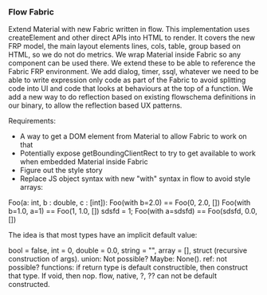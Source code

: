### Flow Fabric

Extend Material with new Fabric written in flow.
This implementation uses createElement and other direct APIs into HTML to render.
It covers the new FRP model, the main layout elements lines, cols, table, group based on HTML, so we do not do metrics.
We wrap Material inside Fabric so any component can be used there. We extend these to be able to reference the Fabric FRP environment.
We add dialog, timer, ssql, whatever we need to be able to write expression only code as part of the Fabric to avoid splitting code into UI and code that looks at behaviours at the top of a function.
We add a new way to do reflection based on existing flowschema definitions in our binary, to allow the reflection based UX patterns.

Requirements:
- A way to get a DOM element from Material to allow Fabric to work on that
- Potentially expose getBoundingClientRect to try to get available to work when embedded Material inside Fabric
- Figure out the style story
- Replace JS object syntax with new "with" syntax in flow to avoid style arrays:

Foo(a: int, b : double, c : [int]):
Foo(with b=2.0) 		== Foo(0, 2.0, [])
Foo(with b=1.0, a=1) 	== Foo(1, 1.0, [])
sdsfd = 1;
Foo(with a=sdsfd) 		== Foo(sdsfd, 0.0, [])

The idea is that most types have an implicit default value:

bool = false, int = 0, double = 0.0, string = "", array = [], struct (recursive construction of args).
union: Not possible?
Maybe: None().
ref: not possible?
functions: if return type is default constructible, then construct that type. If void, then nop.
flow, native, ?, ?? can not be default constructed.
